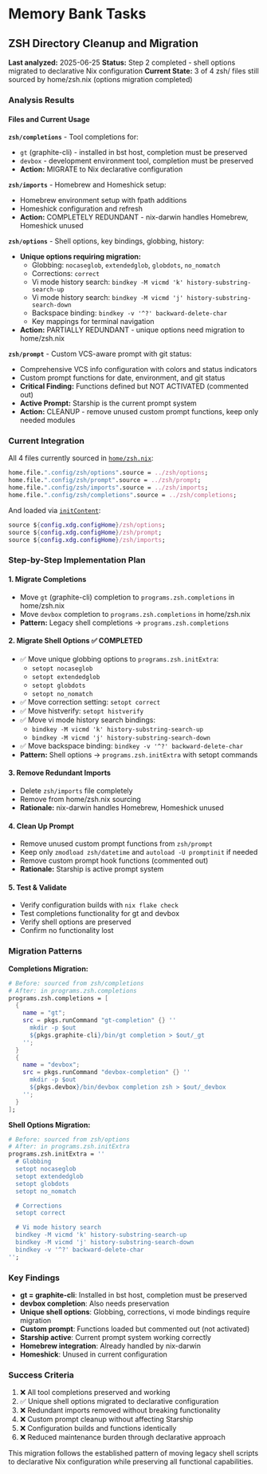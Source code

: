 # Memory Bank Tasks

## ZSH Directory Cleanup and Migration

**Last analyzed:** 2025-06-25
**Status:** Step 2 completed - shell options migrated to declarative Nix configuration
**Current State:** 3 of 4 zsh/ files still sourced by home/zsh.nix (options migration completed)

### Analysis Results

#### Files and Current Usage

**`zsh/completions`** - Tool completions for:

- `gt` (graphite-cli) - installed in bst host, completion must be preserved
- `devbox` - development environment tool, completion must be preserved
- **Action:** MIGRATE to Nix declarative configuration

**`zsh/imports`** - Homebrew and Homeshick setup:

- Homebrew environment setup with fpath additions
- Homeshick configuration and refresh
- **Action:** COMPLETELY REDUNDANT - nix-darwin handles Homebrew, Homeshick unused

**`zsh/options`** - Shell options, key bindings, globbing, history:

- **Unique options requiring migration:**
  - Globbing: `nocaseglob`, `extendedglob`, `globdots`, `no_nomatch`
  - Corrections: `correct`
  - Vi mode history search: `bindkey -M vicmd 'k' history-substring-search-up`
  - Vi mode history search: `bindkey -M vicmd 'j' history-substring-search-down`
  - Backspace binding: `bindkey -v '^?' backward-delete-char`
  - Key mappings for terminal navigation
- **Action:** PARTIALLY REDUNDANT - unique options need migration to home/zsh.nix

**`zsh/prompt`** - Custom VCS-aware prompt with git status:

- Comprehensive VCS info configuration with colors and status indicators
- Custom prompt functions for date, environment, and git status
- **Critical Finding:** Functions defined but NOT ACTIVATED (commented out)
- **Active Prompt:** Starship is the current prompt system
- **Action:** CLEANUP - remove unused custom prompt functions, keep only needed modules

### Current Integration

All 4 files currently sourced in [`home/zsh.nix`](home/zsh.nix:10):

```nix
home.file.".config/zsh/options".source = ../zsh/options;
home.file.".config/zsh/prompt".source = ../zsh/prompt;
home.file.".config/zsh/imports".source = ../zsh/imports;
home.file.".config/zsh/completions".source = ../zsh/completions;
```

And loaded via [`initContent`](home/zsh.nix:49):

```nix
source ${config.xdg.configHome}/zsh/options;
source ${config.xdg.configHome}/zsh/prompt;
source ${config.xdg.configHome}/zsh/imports;
```

### Step-by-Step Implementation Plan

#### 1. Migrate Completions

- Move `gt` (graphite-cli) completion to `programs.zsh.completions` in home/zsh.nix
- Move `devbox` completion to `programs.zsh.completions` in home/zsh.nix
- **Pattern:** Legacy shell completions → `programs.zsh.completions`

#### 2. Migrate Shell Options ✅ COMPLETED

- ✅ Move unique globbing options to `programs.zsh.initExtra`:
  - `setopt nocaseglob`
  - `setopt extendedglob`
  - `setopt globdots`
  - `setopt no_nomatch`
- ✅ Move correction setting: `setopt correct`
- ✅ Move histverify: `setopt histverify`
- ✅ Move vi mode history search bindings:
  - `bindkey -M vicmd 'k' history-substring-search-up`
  - `bindkey -M vicmd 'j' history-substring-search-down`
- ✅ Move backspace binding: `bindkey -v '^?' backward-delete-char`
- **Pattern:** Shell options → `programs.zsh.initExtra` with setopt commands

#### 3. Remove Redundant Imports

- Delete `zsh/imports` file completely
- Remove from home/zsh.nix sourcing
- **Rationale:** nix-darwin handles Homebrew, Homeshick unused

#### 4. Clean Up Prompt

- Remove unused custom prompt functions from `zsh/prompt`
- Keep only `zmodload zsh/datetime` and `autoload -U promptinit` if needed
- Remove custom prompt hook functions (commented out)
- **Rationale:** Starship is active prompt system

#### 5. Test & Validate

- Verify configuration builds with `nix flake check`
- Test completions functionality for gt and devbox
- Verify shell options are preserved
- Confirm no functionality lost

### Migration Patterns

**Completions Migration:**

```nix
# Before: sourced from zsh/completions
# After: in programs.zsh.completions
programs.zsh.completions = [
  {
    name = "gt";
    src = pkgs.runCommand "gt-completion" {} ''
      mkdir -p $out
      ${pkgs.graphite-cli}/bin/gt completion > $out/_gt
    '';
  }
  {
    name = "devbox";
    src = pkgs.runCommand "devbox-completion" {} ''
      mkdir -p $out
      ${pkgs.devbox}/bin/devbox completion zsh > $out/_devbox
    '';
  }
];
```

**Shell Options Migration:**

```nix
# Before: sourced from zsh/options
# After: in programs.zsh.initExtra
programs.zsh.initExtra = ''
  # Globbing
  setopt nocaseglob
  setopt extendedglob
  setopt globdots
  setopt no_nomatch

  # Corrections
  setopt correct

  # Vi mode history search
  bindkey -M vicmd 'k' history-substring-search-up
  bindkey -M vicmd 'j' history-substring-search-down
  bindkey -v '^?' backward-delete-char
'';
```

### Key Findings

- **gt = graphite-cli**: Installed in bst host, completion must be preserved
- **devbox completion**: Also needs preservation
- **Unique shell options**: Globbing, corrections, vi mode bindings require migration
- **Custom prompt**: Functions loaded but commented out (not activated)
- **Starship active**: Current prompt system working correctly
- **Homebrew integration**: Already handled by nix-darwin
- **Homeshick**: Unused in current configuration

### Success Criteria

1. ❌ All tool completions preserved and working
2. ✅ Unique shell options migrated to declarative configuration
3. ❌ Redundant imports removed without breaking functionality
4. ❌ Custom prompt cleanup without affecting Starship
5. ❌ Configuration builds and functions identically
6. ❌ Reduced maintenance burden through declarative approach

This migration follows the established pattern of moving legacy shell scripts to declarative Nix configuration while preserving all functional capabilities.
